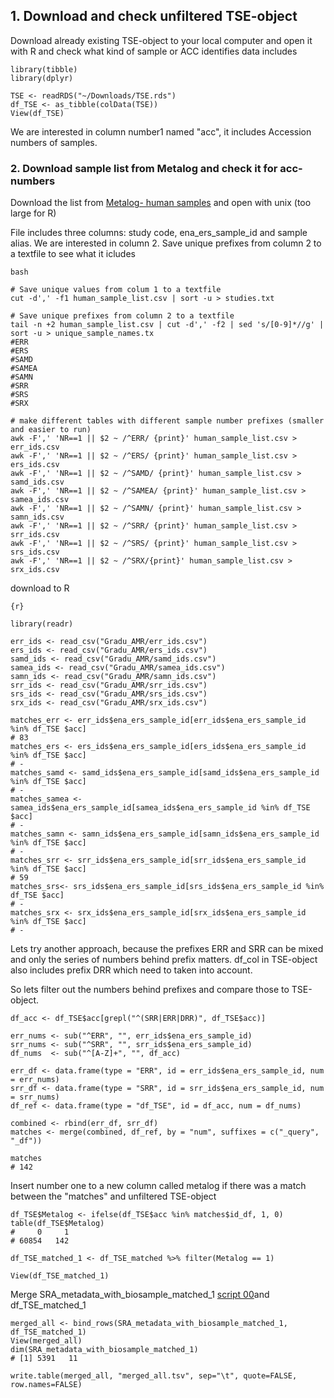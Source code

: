 ## 1. Download and check unfiltered TSE-object

Download already existing TSE-object to your local computer and open it with R and check what kind of sample or ACC identifies data includes

```{r}
library(tibble)
library(dplyr)

TSE <- readRDS("~/Downloads/TSE.rds")
df_TSE <- as_tibble(colData(TSE))
View(df_TSE)

```

We are interested in column number1 named "acc", it includes Accession numbers of samples.

### 2. Download sample list from Metalog and check it for acc-numbers 

Download the list from [Metalog- human samples](https://metalog.embl.de/explore/human) and open with unix (too large for R)

File includes three columns: study code, ena_ers_sample_id and sample alias. We are interested in column 2. Save unique prefixes from column 2 to a textfile to see what it icludes

```
bash

# Save unique values from colum 1 to a textfile
cut -d',' -f1 human_sample_list.csv | sort -u > studies.txt

# Save unique prefixes from column 2 to a textfile
tail -n +2 human_sample_list.csv | cut -d',' -f2 | sed 's/[0-9]*//g' | sort -u > unique_sample_names.tx
#ERR
#ERS
#SAMD
#SAMEA
#SAMN
#SRR
#SRS
#SRX

# make different tables with different sample number prefixes (smaller and easier to run)
awk -F',' 'NR==1 || $2 ~ /^ERR/ {print}' human_sample_list.csv > err_ids.csv
awk -F',' 'NR==1 || $2 ~ /^ERS/ {print}' human_sample_list.csv > ers_ids.csv
awk -F',' 'NR==1 || $2 ~ /^SAMD/ {print}' human_sample_list.csv > samd_ids.csv
awk -F',' 'NR==1 || $2 ~ /^SAMEA/ {print}' human_sample_list.csv > samea_ids.csv
awk -F',' 'NR==1 || $2 ~ /^SAMN/ {print}' human_sample_list.csv > samn_ids.csv
awk -F',' 'NR==1 || $2 ~ /^SRR/ {print}' human_sample_list.csv > srr_ids.csv
awk -F',' 'NR==1 || $2 ~ /^SRS/ {print}' human_sample_list.csv > srs_ids.csv
awk -F',' 'NR==1 || $2 ~ /^SRX/{print}' human_sample_list.csv > srx_ids.csv
````
download to R

```
{r}

library(readr)

err_ids <- read_csv("Gradu_AMR/err_ids.csv")
ers_ids <- read_csv("Gradu_AMR/ers_ids.csv")
samd_ids <- read_csv("Gradu_AMR/samd_ids.csv")
samea_ids <- read_csv("Gradu_AMR/samea_ids.csv")
samn_ids <- read_csv("Gradu_AMR/samn_ids.csv")
srr_ids <- read_csv("Gradu_AMR/srr_ids.csv")
srs_ids <- read_csv("Gradu_AMR/srs_ids.csv")
srx_ids <- read_csv("Gradu_AMR/srx_ids.csv")

matches_err <- err_ids$ena_ers_sample_id[err_ids$ena_ers_sample_id %in% df_TSE $acc]
# 83
matches_ers <- ers_ids$ena_ers_sample_id[ers_ids$ena_ers_sample_id %in% df_TSE $acc]
# -
matches_samd <- samd_ids$ena_ers_sample_id[samd_ids$ena_ers_sample_id %in% df_TSE $acc]
# -
matches_samea <- samea_ids$ena_ers_sample_id[samea_ids$ena_ers_sample_id %in% df_TSE $acc]
# -
matches_samn <- samn_ids$ena_ers_sample_id[samn_ids$ena_ers_sample_id %in% df_TSE $acc]
# -
matches_srr <- srr_ids$ena_ers_sample_id[srr_ids$ena_ers_sample_id %in% df_TSE $acc]
# 59
matches_srs<- srs_ids$ena_ers_sample_id[srs_ids$ena_ers_sample_id %in% df_TSE $acc]
# -
matches_srx <- srx_ids$ena_ers_sample_id[srx_ids$ena_ers_sample_id %in% df_TSE $acc]
# - 

```

Lets try another approach, because the prefixes ERR and SRR can be mixed and only the series of numbers behind prefix matters. df_col in TSE-object also includes prefix DRR which need to taken into account.

So lets filter out the numbers behind prefixes and compare those to TSE-object.

```
df_acc <- df_TSE$acc[grepl("^(SRR|ERR|DRR)", df_TSE$acc)]

err_nums <- sub("^ERR", "", err_ids$ena_ers_sample_id)
srr_nums <- sub("^SRR", "", srr_ids$ena_ers_sample_id)
df_nums  <- sub("^[A-Z]+", "", df_acc)

err_df <- data.frame(type = "ERR", id = err_ids$ena_ers_sample_id, num = err_nums)
srr_df <- data.frame(type = "SRR", id = srr_ids$ena_ers_sample_id, num = srr_nums)
df_ref <- data.frame(type = "df_TSE", id = df_acc, num = df_nums)

combined <- rbind(err_df, srr_df)
matches <- merge(combined, df_ref, by = "num", suffixes = c("_query", "_df"))

matches
# 142

```
Insert number one to a new column called metalog if there was a match between the "matches" and unfiltered TSE-object

```
df_TSE$Metalog <- ifelse(df_TSE$acc %in% matches$id_df, 1, 0)
table(df_TSE$Metalog)
#     0     1 
# 60854   142 

```

```
df_TSE_matched_1 <- df_TSE_matched %>% filter(Metalog == 1)

View(df_TSE_matched_1)

```
Merge SRA_metadata_with_biosample_matched_1 [script 00](https://github.com/Karhusa/F_AMR_project/blob/main/00_Merging_Metalog_samples_and_filtered_TSE-object.md)and df_TSE_matched_1 

```
merged_all <- bind_rows(SRA_metadata_with_biosample_matched_1, df_TSE_matched_1)
View(merged_all)
dim(SRA_metadata_with_biosample_matched_1)
# [1] 5391   11

write.table(merged_all, "merged_all.tsv", sep="\t", quote=FALSE, row.names=FALSE)

```


